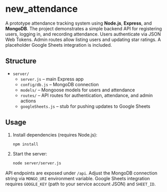 # new_attendance

A prototype attendance tracking system using **Node.js**, **Express**, and **MongoDB**.
The project demonstrates a simple backend API for registering users, logging in,
and recording attendance. Users authenticate via JSON Web Tokens. Admin routes
allow listing users and updating star ratings. A placeholder Google Sheets
integration is included.

## Structure

- `server/`
  - `server.js` – main Express app
  - `config/db.js` – MongoDB connection
  - `models/` – Mongoose models for users and attendance
  - `routes/` – API routes for authentication, attendance, and admin actions
  - `googleSheets.js` – stub for pushing updates to Google Sheets

## Usage

1. Install dependencies (requires Node.js):
   ```sh
   npm install
   ```
2. Start the server:
   ```sh
   node server/server.js
   ```

API endpoints are exposed under `/api`. Adjust the MongoDB connection string via
`MONGO_URI` environment variable. Google Sheets integration requires
`GOOGLE_KEY` (path to your service account JSON) and `SHEET_ID`.
